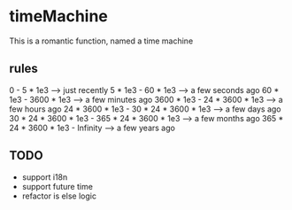 # timeMachine 
  This is a romantic function, named a time machine

## rules
 0 - 5 * 1e3 --> just recently
 5 * 1e3 - 60 * 1e3 --> a few seconds ago
 60 * 1e3 - 3600 * 1e3 --> a few minutes ago
 3600 * 1e3 - 24 * 3600 * 1e3  --> a few hours ago
 24 * 3600 * 1e3 - 30 * 24 * 3600 * 1e3 --> a few days ago
 30 * 24 * 3600 * 1e3 - 365 * 24 * 3600 * 1e3 --> a few months ago
 365 * 24 * 3600 * 1e3 - Infinity --> a few years ago


## TODO
- support i18n
- support future time
- refactor is else logic
